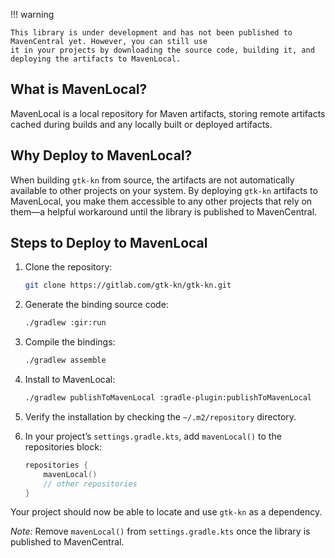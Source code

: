 !!! warning

    This library is under development and has not been published to MavenCentral yet. However, you can still use
    it in your projects by downloading the source code, building it, and deploying the artifacts to MavenLocal.

## What is MavenLocal?

MavenLocal is a local repository for Maven artifacts, storing remote artifacts cached during builds and any locally
built or deployed artifacts.

## Why Deploy to MavenLocal?

When building `gtk-kn` from source, the artifacts are not automatically available to other projects on your system. By
deploying `gtk-kn` artifacts to MavenLocal, you make them accessible to any other projects that rely on them—a helpful
workaround until the library is published to MavenCentral.

## Steps to Deploy to MavenLocal

1. Clone the repository:
    ```bash
    git clone https://gitlab.com/gtk-kn/gtk-kn.git
    ```
2. Generate the binding source code:
    ```bash
    ./gradlew :gir:run
    ```
3. Compile the bindings:
    ```bash
    ./gradlew assemble
    ```
4. Install to MavenLocal:
    ```bash
    ./gradlew publishToMavenLocal :gradle-plugin:publishToMavenLocal
    ```
5. Verify the installation by checking the `~/.m2/repository` directory.
6. In your project’s `settings.gradle.kts`, add `mavenLocal()` to the repositories block:

    ```kotlin
    repositories {
        mavenLocal()
        // other repositories
    }
    ```

Your project should now be able to locate and use `gtk-kn` as a dependency.

*Note:* Remove `mavenLocal()` from `settings.gradle.kts` once the library is published to MavenCentral.
